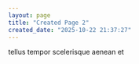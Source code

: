 ```yaml
---
layout: page
title: "Created Page 2"
created_date: "2025-10-22 21:37:27"
---
```


tellus tempor scelerisque aenean et 
